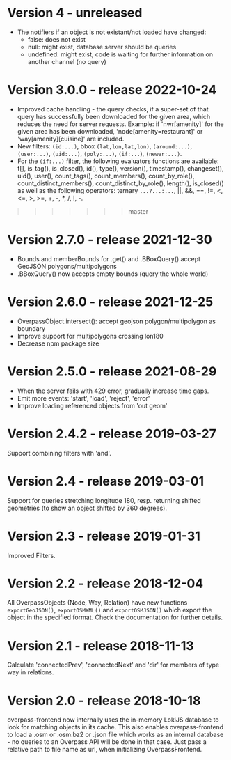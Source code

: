 # Version 4 - unreleased
* The notifiers if an object is not existant/not loaded have changed:
  * false: does not exist
  * null: might exist, database server should be queries
  * undefined: might exist, code is waiting for further information on another channel (no query)

# Version 3.0.0 - release 2022-10-24
* Improved cache handling - the query checks, if a super-set of that query has successfully been downloaded for the given area, which reduces the need for server requests. Example: if 'nwr[amenity]' for the given area has been downloaded, 'node[amenity=restaurant]' or 'way[amenity][cuisine]' are included.
* New filters: `(id:...)`, bbox `(lat,lon,lat,lon)`, `(around:...)`, `(user:...)`, `(uid:...)`, `(poly:...)`, `(if:...`), `(newer:...)`.
* For the `(if:...)` filter, the following evaluators functions are available: t[], is_tag(), is_closed(), id(), type(), version(), timestamp(), changeset(), uid(), user(), count_tags(), count_members(), count_by_role(), count_distinct_members(), count_distinct_by_role(), length(), is_closed() as well as the following operators: ternary `...?...:...`, ||, &amp;&amp;, ==, !=, &lt;, &lt;=, &gt;, &gt;=, +, -, *, /, !, -.
>>>>>>> master

# Version 2.7.0 - release 2021-12-30
* Bounds and memberBounds for .get() and .BBoxQuery() accept GeoJSON polygons/multipolygons
* .BBoxQuery() now accepts empty bounds (query the whole world)

# Version 2.6.0 - release 2021-12-25
* OverpassObject.intersect(): accept geojson polygon/multipolygon as boundary
* Improve support for multipolygons crossing lon180
* Decrease npm package size

# Version 2.5.0 - release 2021-08-29
* When the server fails with 429 error, gradually increase time gaps.
* Emit more events: 'start', 'load', 'reject', 'error'
* Improve loading referenced objects from 'out geom'

# Version 2.4.2 - release 2019-03-27
Support combining filters with 'and'.

# Version 2.4 - release 2019-03-01
Support for queries stretching longitude 180, resp. returning shifted geometries (to show an object shifted by 360 degrees).

# Version 2.3 - release 2019-01-31
Improved Filters.

# Version 2.2 - release 2018-12-04
All OverpassObjects (Node, Way, Relation) have new functions `exportGeoJSON()`, `exportOSMXML()` and `exportOSMJSON()` which export the object in the specified format. Check the documentation for further details.

# Version 2.1 - release 2018-11-13
Calculate 'connectedPrev', 'connectedNext' and 'dir' for members of type way in relations.

# Version 2.0 - release 2018-10-18
overpass-frontend now internally uses the in-memory LokiJS database to look for
matching objects in its cache. This also enables overpass-frontend to
load a .osm or .osm.bz2 or .json file which works as an internal database - no
queries to an Overpass API will be done in that case. Just pass a relative path to file name as url, when initializing OverpassFrontend.

